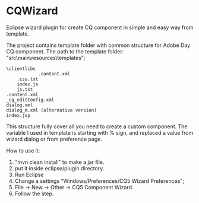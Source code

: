 CQWizard
========

Eclipse wizard plugin for create CQ component in simple and easy way from template.

The project contains template folder with common structure for Adobe Day CQ component.
The path to the template folder: "src\main\resources\templates";

 	\clientlibs
                .content.xml
		.css.txt
		index.js
		js.txt
	.content.xml
	_cq_editConfig.xml
	dialog.xml
	dialog_m.xml (alternative version)
	index.jsp

This structure fully cover all you need to create a custom component.
The variable I used in template is starting with % sign, and replaced a value from wizard dialog or from preference page.

How to use it: 

1. "mvn clean install" to make a jar file. 
2. put it inside eclipse/plugin directory. 
3. Run Eclipse
4. Change a settings "Windows/Preferences/CQ5 Wizard Preferences";
5. File -> New -> Other -> CQ5 Component Wizard.
6. Follow the step. 
